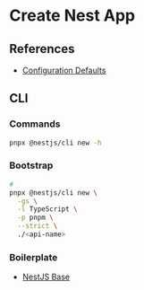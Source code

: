 # Create Nest App

<!--
https://github.com/royib/clean-architecture-nestJS
-->

<!--
nest-env.d.ts
env.d.ts
-->

## References

- [Configuration Defaults](https://github.com/nestjs/nest-cli/blob/master/lib/configuration/defaults.ts)

## CLI

### Commands

```sh
pnpx @nestjs/cli new -h
```

### Bootstrap

```sh
#
pnpx @nestjs/cli new \
  -gs \
  -l TypeScript \
  -p pnpm \
  --strict \
  ./<api-name>
```

### Boilerplate

- [NestJS Base](https://github.com/brunowego/boilerplates/tree/nestjs-base)
